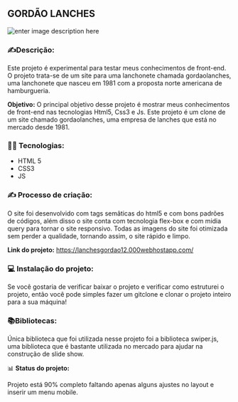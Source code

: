 ## GORDÃO LANCHES

[](https://emojiterra.com/pt/escrevendo-a-mao/)


![enter image description here](https://lh3.googleusercontent.com/a894lLU2mGB0WZ3EM6gtOW3H2NdXW8ewP4oI_mBuDqbUBqGV5IkZoQlYXYa3RWVDDpEBdaMBQnsfMynlrHk1_2KVIC2GG5B2K5WubjfCa81k3Vo-3fztoRdRVXZFOU-caXwnts8AP056VfVqSkVXJJvrrnokhYigVNoiO6GbwCQOrALukwnPVyI2VPw05GbLuBG7lQXN-LxIH6SKpCPa9arsGU8o2hq7h4osxVRWDwes3zw27WP5vEp76_jL1nuwLxEdKl-gMXOX67IpnfB0iMoN_JFuydf48POvoamvpYagrkdoh1H-nk-PBYURDpPMMPc8ZJkgZUcbhdRhqlYdowgmK0xcOJ0zMptmeTJYzLFS4erV6ugw07QrDZm5uxazwsVEiFx99JTImxUKodMdqLrTjM10pz4bzKTix1aubQi0ry-jB-isEBXnl508c9Juc_MzLaZ-Tyj2dLdRZHCr6qU24UWBfQ96aqvrW7exLK6ct7EDMv0FjzYYlyGmCqq9MjwPGQoTiZk5BSKqNdV7q1f29K7oIywff7PY0HeSAs1slqWgBw11hZTXHQyWLIUiVAKc88dteAJgBlybamrFuyUCkqvdUrNcX2FxrFSFmEjER8Lsr5RLpPMLo0coNYRN0pP-1jbv21l4Ygw2NoM87-CUL9mPtLYU8ipo7a7QqxdBImbaxjwVxEgDzArU0YulbQkUAfBySEl7tglwFgUQFME=w1548-h870-no?authuser=0)





### ✍️**Descrição:**

Este projeto é experimental para testar meus conhecimentos de front-end. 
O projeto trata-se de um site para uma lanchonete chamada gordaolanches, 
uma lanchonete  que nasceu em 1981 com a proposta norte americana de hamburgueria.



**Objetivo:** O principal objetivo desse projeto é mostrar meus conhecimentos  de front-end nas tecnologias Html5, Css3 e Js.
Este projeto é um clone de um site chamado gordaolanches, uma empresa de lanches que está no mercado desde 1981.



[](https://emojipedia.org/laptop/)

### 👨‍💻 **Tecnologias:** 

 - HTML 5
 - CSS3
 - JS


 
 
 ### ✍️ **Processo de criação:** 
 O site foi desenvolvido com  tags semâticas do html5 e com bons padrões de códigos, além disso
 o site conta com tecnologia flex-box e com midia query para tornar o site responsivo. Todas 
 as imagens do site foi otimizada sem perder a qualidade, tornando assim, o site rápido e limpo.
 
 

**Link do projeto:**
https://lanchesgordao12.000webhostapp.com/




 ### 💻 **Instalação do projeto:** 
 
 Se você gostaria de verificar baixar o projeto e verificar como estruturei o projeto, então
 você pode simples fazer um gitclone e clonar o projeto inteiro para a sua máquina!




[](https://emojipedia.org/books/)

### 📚**Bibliotecas:** 
 Única biblioteca que foi utilizada nesse projeto foi a biblioteca swiper.js, 
 uma biblioteca que é bastante utilizada no mercado para ajudar na construção de slide show.
 
 

📊 **Status do projeto:**

Projeto está 90% completo faltando apenas alguns ajustes no layout 
e inserir um menu mobile.







